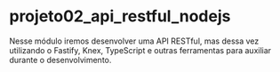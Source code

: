 # projeto02_api_restful_nodejs
Nesse módulo iremos desenvolver uma API RESTful, mas dessa vez utilizando o Fastify, Knex, TypeScript e outras ferramentas para auxiliar durante o desenvolvimento.
